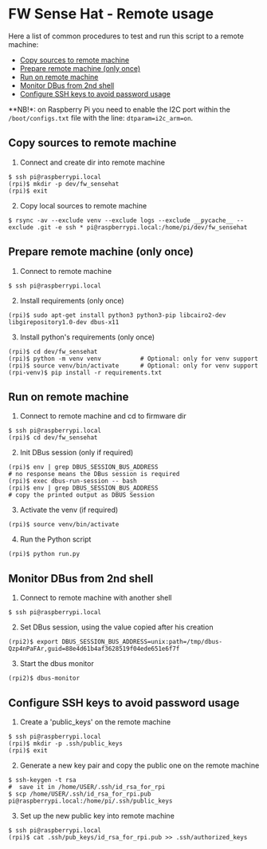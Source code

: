 # FW Sense Hat - Remote usage

Here a list of common procedures to test and run this script to a remote
machine:

* [Copy sources to remote machine](#copy-sources-to-remote-machine)
* [Prepare remote machine (only once)](#prepare-remote-machine-only-once)
* [Run on remote machine](#run-on-remote-machine)
* [Monitor DBus from 2nd shell](#monitor-dbus-from-2nd-shell)
* [Configure SSH keys to avoid password usage](#configure-ssh-keys-to-avoid-password-usage)

**NB!*: on Raspberry Pi you need to enable the I2C port within the
`/boot/configs.txt` file with the line: `dtparam=i2c_arm=on`.

## Copy sources to remote machine

1. Connect and create dir into remote machine

  ```shell
  $ ssh pi@raspberrypi.local
  (rpi)$ mkdir -p dev/fw_sensehat
  (rpi)$ exit
  ```

2. Copy local sources to remote machine

  ```shell
  $ rsync -av --exclude venv --exclude logs --exclude __pycache__ --exclude .git -e ssh * pi@raspberrypi.local:/home/pi/dev/fw_sensehat
  ```

## Prepare remote machine (only once)

1. Connect to remote machine

  ```shell
  $ ssh pi@raspberrypi.local
  ```

2. Install requirements (only once)

  ```shell
  (rpi)$ sudo apt-get install python3 python3-pip libcairo2-dev libgirepository1.0-dev dbus-x11
  ```

3. Install python's requirements (only once)

  ```shell
  (rpi)$ cd dev/fw_sensehat
  (rpi)$ python -m venv venv           # Optional: only for venv support
  (rpi)$ source venv/bin/activate      # Optional: only for venv support
  (rpi-venv)$ pip install -r requirements.txt
  ```

## Run on remote machine

1. Connect to remote machine and cd to firmware dir

  ```shell
  $ ssh pi@raspberrypi.local
  (rpi)$ cd dev/fw_sensehat
  ```

2. Init DBus session (only if required)

  ```shell
  (rpi)$ env | grep DBUS_SESSION_BUS_ADDRESS
  # no response means the DBus session is required
  (rpi)$ exec dbus-run-session -- bash
  (rpi)$ env | grep DBUS_SESSION_BUS_ADDRESS
  # copy the printed output as DBUS Session
  ```

3. Activate the venv (if required)

  ```shell
  (rpi)$ source venv/bin/activate
  ```

4. Run the Python script

  ```shell
  (rpi)$ python run.py
  ```

## Monitor DBus from 2nd shell

1. Connect to remote machine with another shell

  ```shell
  $ ssh pi@raspberrypi.local
  ```

2. Set DBus session, using the value copied after his creation

  ```shell
  (rpi2)$ export DBUS_SESSION_BUS_ADDRESS=unix:path=/tmp/dbus-Qzp4nPaFAr,guid=88e4d61b4af3628519f04ede651e6f7f
  ```

3. Start the dbus monitor

  ```shell
  (rpi2)$ dbus-monitor
  ```

## Configure SSH keys to avoid password usage

1. Create a 'public_keys' on the remote machine

  ```shell
  $ ssh pi@raspberrypi.local
  (rpi)$ mkdir -p .ssh/public_keys
  (rpi)$ exit
  ```

2. Generate a new key pair and copy the public one on the remote machine

  ```shell
  $ ssh-keygen -t rsa
  #  save it in /home/USER/.ssh/id_rsa_for_rpi
  $ scp /home/USER/.ssh/id_rsa_for_rpi.pub pi@raspberrypi.local:/home/pi/.ssh/public_keys
  ```

3. Set up the new public key into remote machine

  ```shell
  $ ssh pi@raspberrypi.local
  (rpi)$ cat .ssh/pub_keys/id_rsa_for_rpi.pub >> .ssh/authorized_keys
  ```
